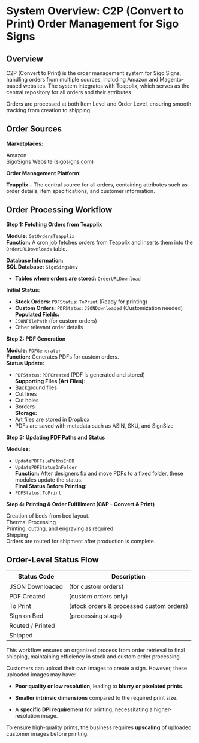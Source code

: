 # System Overview: C2P (Convert to Print) Order Management for Sigo Signs  
  
## Overview  
  
C2P (Convert to Print) is the order management system for Sigo Signs, handling orders from multiple sources, including Amazon and Magento-based websites. The system integrates with Teapplix, which serves as the central repository for all orders and their attributes.  
  
Orders are processed at both Item Level and Order Level, ensuring smooth tracking from creation to shipping.  
  
## Order Sources  
  
**Marketplaces:**  
  
Amazon  
SigoSigns Website ([sigosigns.com](http://sigosigns.com))  
  
**Order Management Platform:**  
  
**Teapplix** – The central source for all orders, containing attributes such as order details, item specifications, and customer information.  
  
## Order Processing Workflow  
  
**Step 1: Fetching Orders from Teapplix**  
  
**Module:** `GetOrdersTeapplix`  
**Function:** A cron job fetches orders from Teapplix and inserts them into the `OrderURLDownloads` table.  
  
**Database Information:**  
**SQL Database:** `SigoSingsDev`  
* **Tables where orders are stored:** `OrderURLDownload`  
  
  
**Initial Status:**  
* **Stock Orders:** `PDFStatus`: `ToPrint` (Ready for printing)  
* **Custom Orders:** `PDFStatus`: `JSONDownloaded` (Customization needed)  
**Populated Fields:**  
* `JSONFilePath` (for custom orders)  
* Other relevant order details  
  
**Step 2: PDF Generation**  
  
**Module:** `PDFGenerator`  
**Function:** Generates PDFs for custom orders.  
**Status Update:**  
* `PDFStatus`: `PDFCreated` (PDF is generated and stored)  
**Supporting Files (Art Files):**  
* Background files  
* Cut lines  
* Cut holes  
* Borders  
**Storage:**  
* Art files are stored in Dropbox  
* PDFs are saved with metadata such as ASIN, SKU, and SignSize  
  
**Step 3: Updating PDF Paths and Status**  
  
**Modules:**  
* `UpdatePDFFilePathsInDB`  
* `UpdatePDFStatusOnFolder`  
**Function:** After designers fix and move PDFs to a fixed folder, these modules update the status.  
**Final Status Before Printing:**  
* `PDFStatus`: `ToPrint`  
  
**Step 4: Printing & Order Fulfillment (C&P - Convert & Print)**  
  
Creation of beds from bed layout.  
Thermal Processing  
Printing, cutting, and engraving as required.  
Shipping  
Orders are routed for shipment after production is complete.  
  
## Order-Level Status Flow  
  
| Status Code | Description |  
| ------------------- | ----------------------------------------------- |  
| JSON Downloaded | (for custom orders) |  
| PDF Created | (custom orders only) |  
| To Print | (stock orders & processed custom orders) |  
| Sign on Bed | (processing stage) |  
| Routed / Printed | |  
| Shipped | |  
  
This workflow ensures an organized process from order retrieval to final shipping, maintaining efficiency in stock and custom order processing.


Customers can upload their own images to create a sign. However, these uploaded images may have:

-   **Poor quality or low resolution**, leading to **blurry or pixelated prints**.
    
-   **Smaller intrinsic dimensions** compared to the required print size.
    
-   A **specific DPI requirement** for printing, necessitating a higher-resolution image.
    

To ensure high-quality prints, the business requires **upscaling** of uploaded customer images before printing.
